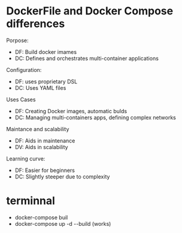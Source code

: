 # DockerFile and Docker Compose differences

Porpose:

- DF: Build docker imames
- DC: Defines and orchestrates multi-container applications

Configuration:

- DF: uses proprietary DSL
- DC: Uses YAML files

Uses Cases

- DF: Creating Docker images, automatic bulds
- DC: Managing multi-containers apps, defining complex networks

Maintance and scalability

- DF: Aids in maintenance
- DV: Aids in scalability

Learning curve:

- DF: Easier for beginners
- DC: Slightly steeper due to complexity

# terminnal

- docker-compose buil
- docker-compose up -d --build (works)
